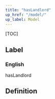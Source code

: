 ```yaml
---
title: "hasLandlord"
up_href: "/model/"
up_label: Model
---
```


[TOC]

## Label

### English
hasLandlord


## Definition



    

